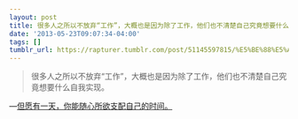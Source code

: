 ```yaml
---
layout: post
title: 很多人之所以不放弃“工作”，大概也是因为除了工作，他们也不清楚自己究竟想要什么自我实现。
date: '2013-05-23T09:07:34-04:00'
tags: []
tumblr_url: https://rapturer.tumblr.com/post/51145597815/%E5%BE%88%E5%A4%9A%E4%BA%BA%E4%B9%8B%E6%89%80%E4%BB%A5%E4%B8%8D%E6%94%BE%E5%BC%83%E5%B7%A5%E4%BD%9C%E5%A4%A7%E6%A6%82%E4%B9%9F%E6%98%AF%E5%9B%A0%E4%B8%BA%E9%99%A4%E4%BA%86%E5%B7%A5%E4%BD%9C%E4%BB%96%E4%BB%AC%E4%B9%9F%E4%B8%8D%E6%B8%85%E6%A5%9A%E8%87%AA%E5%B7%B1%E7%A9%B6%E7%AB%9F%E6%83%B3%E8%A6%81%E4%BB%80%E4%B9%88%E8%87%AA%E6%88%91%E5%AE%9E%E7%8E%B0
---
```

> 很多人之所以不放弃“工作”，大概也是因为除了工作，他们也不清楚自己究竟想要什么自我实现。

—[但愿有一天，你能随心所欲支配自己的时间。](http://www.douban.com/note/277417891/)
